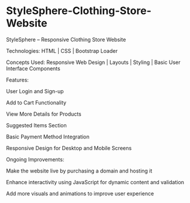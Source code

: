 # StyleSphere-Clothing-Store-Website

StyleSphere – Responsive Clothing Store Website

Technologies: HTML | CSS | Bootstrap Loader

Concepts Used: Responsive Web Design | Layouts | Styling | Basic User Interface Components


Features:

User Login and Sign-up

Add to Cart Functionality

View More Details for Products

Suggested Items Section

Basic Payment Method Integration

Responsive Design for Desktop and Mobile Screens


Ongoing Improvements:

Make the website live by purchasing a domain and hosting it

Enhance interactivity using JavaScript for dynamic content and validation

Add more visuals and animations to improve user experience
